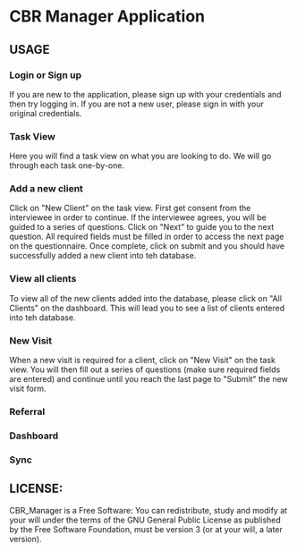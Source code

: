 # CBR Manager Application

## USAGE

### Login or Sign up

If you are new to the application, please sign up with your credentials and then try logging in. If you are not a new user, please sign in with your original credentials.

### Task View

Here you will find a task view on what you are looking to do. We will go through each task one-by-one.

### Add a new client
Click on "New Client" on the task view.
First get consent from the interviewee in order to continue.
If the interviewee agrees, you will be guided to a series of questions. Click on "Next" to guide you to the next question. All required fields must be filled in order to access the next page on the questionnaire.
Once complete, click on submit and you should have successfully added a new client into teh database.

### View all clients

To view all of the new clients added into the database, please click on "All Clients" on the dashboard. This will lead you to see a list of clients entered into teh database.

### New Visit

When a new visit is required for a client, click on "New Visit" on the task view. You will then fill out a series of questions (make sure required fields are entered) and continue until you reach the last page to "Submit" the new visit form.

### Referral

### Dashboard

### Sync

## LICENSE:

CBR_Manager is a Free Software: You can redistribute, study and modify at your will under the terms of the GNU General Public License as published by the Free Software Foundation, must be version 3 (or at your will, a later version).